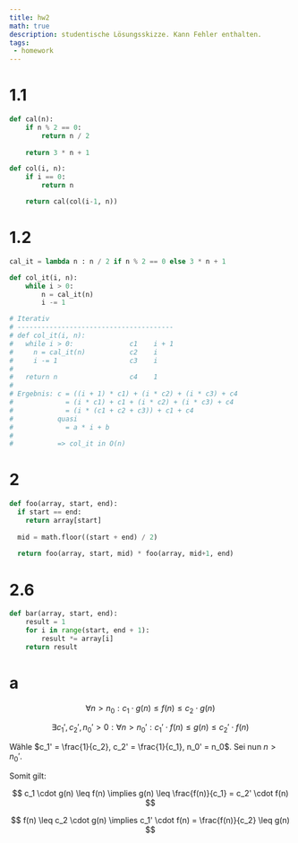 ```yaml
---
title: hw2
math: true
description: studentische Lösungsskizze. Kann Fehler enthalten.
tags:
 - homework
---
```



# 1.1

```python
def cal(n):
    if n % 2 == 0:
        return n / 2
    
    return 3 * n + 1

def col(i, n):
    if i == 0:
        return n

    return cal(col(i-1, n))
```

# 1.2
```python
cal_it = lambda n : n / 2 if n % 2 == 0 else 3 * n + 1

def col_it(i, n):
    while i > 0:
        n = cal_it(n)
        i -= 1

# Iterativ
# ---------------------------------------
# def col_it(i, n):
#   while i > 0:              c1    i + 1
#     n = cal_it(n)           c2    i
#     i -= 1                  c3    i
#  
#   return n                  c4    1
#
# Ergebnis: c = ((i + 1) * c1) + (i * c2) + (i * c3) + c4
#             = (i * c1) + c1 + (i * c2) + (i * c3) + c4
#             = (i * (c1 + c2 + c3)) + c1 + c4
#           quasi
#             = a * i + b
#
#           => col_it in O(n)


```

# 2

```python
def foo(array, start, end):
  if start == end:                                          
    return array[start]                                     
                                                             
  mid = math.floor((start + end) / 2)                       
                                                            
  return foo(array, start, mid) * foo(array, mid+1, end)    

```

# 2.6
```python
def bar(array, start, end):
    result = 1
    for i in range(start, end + 1):
        result *= array[i]
    return result
```
# a

$$\forall n > n_0: c_1 \cdot g(n) \leq f(n) \leq c_2 \cdot g(n)$$

$$\exists c_1', c_2', n_0' > 0: \forall n > n_0': c_1' \cdot f(n) \leq g(n) \leq c_2' \cdot f(n)$$

Wähle $c_1' = \frac{1}{c_2}, c_2' = \frac{1}{c_1}, n_0' = n_0$. Sei nun $n > n_0'$.

Somit gilt:

$$ c_1 \cdot g(n) \leq f(n) \implies g(n) \leq \frac{f(n)}{c_1} = c_2' \cdot f(n) $$

$$ f(n) \leq c_2 \cdot g(n) \implies c_1' \cdot f(n) = \frac{f(n)}{c_2} \leq g(n) $$